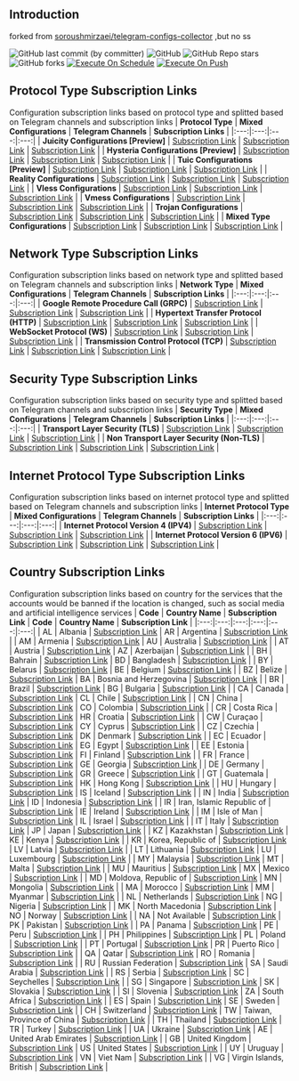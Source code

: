 ## Introduction
forked from [soroushmirzaei/telegram-configs-collector](https://github.com/soroushmirzaei/telegram-configs-collector) ,but no ss 

![GitHub last commit (by committer)](https://img.shields.io/github/last-commit/yyyr-otz/tele-providers-collector?label=Last%20Commit&color=%2338914b)
![GitHub](https://img.shields.io/github/license/yyyr-otz/tele-providers-collector?label=License&color=yellow)
![GitHub Repo stars](https://img.shields.io/github/stars/yyyr-otz/tele-providers-collector?label=Stars&color=red)
![GitHub forks](https://img.shields.io/github/forks/yyyr-otz/tele-providers-collector?label=Forks&color=blue)
[![Execute On Schedule](https://github.com/yyyr-otz/tele-providers-collector/actions/workflows/schedule.yml/badge.svg)](https://github.com/yyyr-otz/tele-providers-collector/actions/workflows/schedule.yml)
[![Execute On Push](https://github.com/yyyr-otz/tele-providers-collector/actions/workflows/push.yml/badge.svg)](https://github.com/yyyr-otz/tele-providers-collector/actions/workflows/push.yml)


## Protocol Type Subscription Links
Configuration subscription links based on protocol type and splitted based on Telegram channels and subscription links
| **Protocol Type** | **Mixed Configurations** | **Telegram Channels** | **Subscription Links** |
|:---:|:---:|:---:|:---:|
| **Juicity Configurations [Preview]** | [Subscription Link](https://raw.githubusercontent.com/yyyr-otz/tele-providers-collector/no-ss/protocols/juicity) | [Subscription Link](https://raw.githubusercontent.com/yyyr-otz/tele-providers-collector/no-ss/channels/protocols/juicity) | [Subscription Link](https://raw.githubusercontent.com/yyyr-otz/tele-providers-collector/no-ss/subscribe/protocols/juicity) |
| **Hysteria Configurations [Preview]** | [Subscription Link](https://raw.githubusercontent.com/yyyr-otz/tele-providers-collector/no-ss/protocols/hysteria) | [Subscription Link](https://raw.githubusercontent.com/yyyr-otz/tele-providers-collector/no-ss/channels/protocols/hysteria) | [Subscription Link](https://raw.githubusercontent.com/yyyr-otz/tele-providers-collector/no-ss/subscribe/protocols/hysteria) |
| **Tuic Configurations [Preview]** | [Subscription Link](https://raw.githubusercontent.com/yyyr-otz/tele-providers-collector/no-ss/protocols/tuic) | [Subscription Link](https://raw.githubusercontent.com/yyyr-otz/tele-providers-collector/no-ss/channels/protocols/tuic) | [Subscription Link](https://raw.githubusercontent.com/yyyr-otz/tele-providers-collector/no-ss/subscribe/protocols/tuic) |
| **Reality Configurations** | [Subscription Link](https://raw.githubusercontent.com/yyyr-otz/tele-providers-collector/no-ss/protocols/reality) | [Subscription Link](https://raw.githubusercontent.com/yyyr-otz/tele-providers-collector/no-ss/channels/protocols/reality) | [Subscription Link](https://raw.githubusercontent.com/yyyr-otz/tele-providers-collector/no-ss/subscribe/protocols/reality) |
| **Vless Configurations** | [Subscription Link](https://raw.githubusercontent.com/yyyr-otz/tele-providers-collector/no-ss/protocols/vless) | [Subscription Link](https://raw.githubusercontent.com/yyyr-otz/tele-providers-collector/no-ss/channels/protocols/vless) | [Subscription Link](https://raw.githubusercontent.com/yyyr-otz/tele-providers-collector/no-ss/subscribe/protocols/vless) |
| **Vmess Configurations** | [Subscription Link](https://raw.githubusercontent.com/yyyr-otz/tele-providers-collector/no-ss/protocols/vmess) | [Subscription Link](https://raw.githubusercontent.com/yyyr-otz/tele-providers-collector/no-ss/channels/protocols/vmess) | [Subscription Link](https://raw.githubusercontent.com/yyyr-otz/tele-providers-collector/no-ss/subscribe/protocols/vmess) |
| **Trojan Configurations** | [Subscription Link](https://raw.githubusercontent.com/yyyr-otz/tele-providers-collector/no-ss/protocols/trojan) | [Subscription Link](https://raw.githubusercontent.com/yyyr-otz/tele-providers-collector/no-ss/channels/protocols/trojan) | [Subscription Link](https://raw.githubusercontent.com/yyyr-otz/tele-providers-collector/no-ss/subscribe/protocols/trojan) |
| **Mixed Type Configurations** | [Subscription Link](https://raw.githubusercontent.com/yyyr-otz/tele-providers-collector/no-ss/splitted/mixed) | [Subscription Link](https://raw.githubusercontent.com/yyyr-otz/tele-providers-collector/no-ss/splitted/channels) | [Subscription Link](https://raw.githubusercontent.com/yyyr-otz/tele-providers-collector/no-ss/splitted/subscribe) |

## Network Type Subscription Links
Configuration subscription links based on network type and splitted based on Telegram channels and subscription links
| **Network Type** | **Mixed Configurations** | **Telegram Channels** | **Subscription Links** |
|:---:|:---:|:---:|:---:|
| **Google Remote Procedure Call (GRPC)** | [Subscription Link](https://raw.githubusercontent.com/yyyr-otz/tele-providers-collector/no-ss/networks/grpc) | [Subscription Link](https://raw.githubusercontent.com/yyyr-otz/tele-providers-collector/no-ss/channels/networks/grpc) | [Subscription Link](https://raw.githubusercontent.com/yyyr-otz/tele-providers-collector/no-ss/subscribe/networks/grpc) |
| **Hypertext Transfer Protocol (HTTP)** | [Subscription Link](https://raw.githubusercontent.com/yyyr-otz/tele-providers-collector/no-ss/networks/http) | [Subscription Link](https://raw.githubusercontent.com/yyyr-otz/tele-providers-collector/no-ss/channels/networks/http) | [Subscription Link](https://raw.githubusercontent.com/yyyr-otz/tele-providers-collector/no-ss/subscribe/networks/http) |
| **WebSocket Protocol (WS)** | [Subscription Link](https://raw.githubusercontent.com/yyyr-otz/tele-providers-collector/no-ss/networks/ws) | [Subscription Link](https://raw.githubusercontent.com/yyyr-otz/tele-providers-collector/no-ss/channels/networks/ws) | [Subscription Link](https://raw.githubusercontent.com/yyyr-otz/tele-providers-collector/no-ss/subscribe/networks/ws) |
 | **Transmission Control Protocol (TCP)** | [Subscription Link](https://raw.githubusercontent.com/yyyr-otz/tele-providers-collector/no-ss/networks/tcp) | [Subscription Link](https://raw.githubusercontent.com/yyyr-otz/tele-providers-collector/no-ss/channels/networks/tcp) | [Subscription Link](https://raw.githubusercontent.com/yyyr-otz/tele-providers-collector/no-ss/subscribe/networks/tcp) |

## Security Type Subscription Links
Configuration subscription links based on security type and splitted based on Telegram channels and subscription links
| **Security Type** | **Mixed Configurations** | **Telegram Channels** | **Subscription Links** |
|:---:|:---:|:---:|:---:|
| **Transport Layer Security (TLS)** | [Subscription Link](https://raw.githubusercontent.com/yyyr-otz/tele-providers-collector/no-ss/security/tls) | [Subscription Link](https://raw.githubusercontent.com/yyyr-otz/tele-providers-collector/no-ss/channels/security/tls) | [Subscription Link](https://raw.githubusercontent.com/yyyr-otz/tele-providers-collector/no-ss/subscribe/security/tls) |
| **Non Transport Layer Security (Non-TLS)** | [Subscription Link](https://raw.githubusercontent.com/yyyr-otz/tele-providers-collector/no-ss/security/non-tls) | [Subscription Link](https://raw.githubusercontent.com/yyyr-otz/tele-providers-collector/no-ss/channels/security/non-tls) | [Subscription Link](https://raw.githubusercontent.com/yyyr-otz/tele-providers-collector/no-ss/subscribe/security/non-tls) |

## Internet Protocol Type Subscription Links
Configuration subscription links based on internet protocol type and splitted based on Telegram channels and subscription links
| **Internet Protocol Type** | **Mixed Configurations** | **Telegram Channels** | **Subscription Links** |
|:---:|:---:|:---:|:---:|
| **Internet Protocol Version 4 (IPV4)** | [Subscription Link](https://raw.githubusercontent.com/yyyr-otz/tele-providers-collector/no-ss/layers/ipv4) | [Subscription Link](https://raw.githubusercontent.com/yyyr-otz/tele-providers-collector/no-ss/channels/layers/ipv4) | [Subscription Link](https://raw.githubusercontent.com/yyyr-otz/tele-providers-collector/no-ss/subscribe/layers/ipv4) |
| **Internet Protocol Version 6 (IPV6)** | [Subscription Link](https://raw.githubusercontent.com/yyyr-otz/tele-providers-collector/no-ss/layers/ipv6) | [Subscription Link](https://raw.githubusercontent.com/yyyr-otz/tele-providers-collector/no-ss/channels/layers/ipv6) | [Subscription Link](https://raw.githubusercontent.com/yyyr-otz/tele-providers-collector/no-ss/subscribe/layers/ipv6) |

## Country Subscription Links
Configuration subscription links based on country for the services that the accounts would be banned  if the location is changed, such as social media and artificial intelligence services
| **Code** | **Country Name** | **Subscription Link** | **Code** | **Country Name** | **Subscription Link** |
|:---:|:---:|:---:|:---:|:---:|:---:|
| AL | Albania | [Subscription Link](https://raw.githubusercontent.com/soroushmirzaei/telegram-configs-collector/main/countries/al/mixed) | AR | Argentina | [Subscription Link](https://raw.githubusercontent.com/soroushmirzaei/telegram-configs-collector/main/countries/ar/mixed) |
| AM | Armenia | [Subscription Link](https://raw.githubusercontent.com/soroushmirzaei/telegram-configs-collector/main/countries/am/mixed) | AU | Australia | [Subscription Link](https://raw.githubusercontent.com/soroushmirzaei/telegram-configs-collector/main/countries/au/mixed) |
| AT | Austria | [Subscription Link](https://raw.githubusercontent.com/soroushmirzaei/telegram-configs-collector/main/countries/at/mixed) | AZ | Azerbaijan | [Subscription Link](https://raw.githubusercontent.com/soroushmirzaei/telegram-configs-collector/main/countries/az/mixed) |
| BH | Bahrain | [Subscription Link](https://raw.githubusercontent.com/soroushmirzaei/telegram-configs-collector/main/countries/bh/mixed) | BD | Bangladesh | [Subscription Link](https://raw.githubusercontent.com/soroushmirzaei/telegram-configs-collector/main/countries/bd/mixed) |
| BY | Belarus | [Subscription Link](https://raw.githubusercontent.com/soroushmirzaei/telegram-configs-collector/main/countries/by/mixed) | BE | Belgium | [Subscription Link](https://raw.githubusercontent.com/soroushmirzaei/telegram-configs-collector/main/countries/be/mixed) |
| BZ | Belize | [Subscription Link](https://raw.githubusercontent.com/soroushmirzaei/telegram-configs-collector/main/countries/bz/mixed) | BA | Bosnia and Herzegovina | [Subscription Link](https://raw.githubusercontent.com/soroushmirzaei/telegram-configs-collector/main/countries/ba/mixed) |
| BR | Brazil | [Subscription Link](https://raw.githubusercontent.com/soroushmirzaei/telegram-configs-collector/main/countries/br/mixed) | BG | Bulgaria | [Subscription Link](https://raw.githubusercontent.com/soroushmirzaei/telegram-configs-collector/main/countries/bg/mixed) |
| CA | Canada | [Subscription Link](https://raw.githubusercontent.com/soroushmirzaei/telegram-configs-collector/main/countries/ca/mixed) | CL | Chile | [Subscription Link](https://raw.githubusercontent.com/soroushmirzaei/telegram-configs-collector/main/countries/cl/mixed) |
| CN | China | [Subscription Link](https://raw.githubusercontent.com/soroushmirzaei/telegram-configs-collector/main/countries/cn/mixed) | CO | Colombia | [Subscription Link](https://raw.githubusercontent.com/soroushmirzaei/telegram-configs-collector/main/countries/co/mixed) |
| CR | Costa Rica | [Subscription Link](https://raw.githubusercontent.com/soroushmirzaei/telegram-configs-collector/main/countries/cr/mixed) | HR | Croatia | [Subscription Link](https://raw.githubusercontent.com/soroushmirzaei/telegram-configs-collector/main/countries/hr/mixed) |
| CW | Curaçao | [Subscription Link](https://raw.githubusercontent.com/soroushmirzaei/telegram-configs-collector/main/countries/cw/mixed) | CY | Cyprus | [Subscription Link](https://raw.githubusercontent.com/soroushmirzaei/telegram-configs-collector/main/countries/cy/mixed) |
| CZ | Czechia | [Subscription Link](https://raw.githubusercontent.com/soroushmirzaei/telegram-configs-collector/main/countries/cz/mixed) | DK | Denmark | [Subscription Link](https://raw.githubusercontent.com/soroushmirzaei/telegram-configs-collector/main/countries/dk/mixed) |
| EC | Ecuador | [Subscription Link](https://raw.githubusercontent.com/soroushmirzaei/telegram-configs-collector/main/countries/ec/mixed) | EG | Egypt | [Subscription Link](https://raw.githubusercontent.com/soroushmirzaei/telegram-configs-collector/main/countries/eg/mixed) |
| EE | Estonia | [Subscription Link](https://raw.githubusercontent.com/soroushmirzaei/telegram-configs-collector/main/countries/ee/mixed) | FI | Finland | [Subscription Link](https://raw.githubusercontent.com/soroushmirzaei/telegram-configs-collector/main/countries/fi/mixed) |
| FR | France | [Subscription Link](https://raw.githubusercontent.com/soroushmirzaei/telegram-configs-collector/main/countries/fr/mixed) | GE | Georgia | [Subscription Link](https://raw.githubusercontent.com/soroushmirzaei/telegram-configs-collector/main/countries/ge/mixed) |
| DE | Germany | [Subscription Link](https://raw.githubusercontent.com/soroushmirzaei/telegram-configs-collector/main/countries/de/mixed) | GR | Greece | [Subscription Link](https://raw.githubusercontent.com/soroushmirzaei/telegram-configs-collector/main/countries/gr/mixed) |
| GT | Guatemala | [Subscription Link](https://raw.githubusercontent.com/soroushmirzaei/telegram-configs-collector/main/countries/gt/mixed) | HK | Hong Kong | [Subscription Link](https://raw.githubusercontent.com/soroushmirzaei/telegram-configs-collector/main/countries/hk/mixed) |
| HU | Hungary | [Subscription Link](https://raw.githubusercontent.com/soroushmirzaei/telegram-configs-collector/main/countries/hu/mixed) | IS | Iceland | [Subscription Link](https://raw.githubusercontent.com/soroushmirzaei/telegram-configs-collector/main/countries/is/mixed) |
| IN | India | [Subscription Link](https://raw.githubusercontent.com/soroushmirzaei/telegram-configs-collector/main/countries/in/mixed) | ID | Indonesia | [Subscription Link](https://raw.githubusercontent.com/soroushmirzaei/telegram-configs-collector/main/countries/id/mixed) |
| IR | Iran, Islamic Republic of | [Subscription Link](https://raw.githubusercontent.com/soroushmirzaei/telegram-configs-collector/main/countries/ir/mixed) | IE | Ireland | [Subscription Link](https://raw.githubusercontent.com/soroushmirzaei/telegram-configs-collector/main/countries/ie/mixed) |
| IM | Isle of Man | [Subscription Link](https://raw.githubusercontent.com/soroushmirzaei/telegram-configs-collector/main/countries/im/mixed) | IL | Israel | [Subscription Link](https://raw.githubusercontent.com/soroushmirzaei/telegram-configs-collector/main/countries/il/mixed) |
| IT | Italy | [Subscription Link](https://raw.githubusercontent.com/soroushmirzaei/telegram-configs-collector/main/countries/it/mixed) | JP | Japan | [Subscription Link](https://raw.githubusercontent.com/soroushmirzaei/telegram-configs-collector/main/countries/jp/mixed) |
| KZ | Kazakhstan | [Subscription Link](https://raw.githubusercontent.com/soroushmirzaei/telegram-configs-collector/main/countries/kz/mixed) | KE | Kenya | [Subscription Link](https://raw.githubusercontent.com/soroushmirzaei/telegram-configs-collector/main/countries/ke/mixed) |
| KR | Korea, Republic of | [Subscription Link](https://raw.githubusercontent.com/soroushmirzaei/telegram-configs-collector/main/countries/kr/mixed) | LV | Latvia | [Subscription Link](https://raw.githubusercontent.com/soroushmirzaei/telegram-configs-collector/main/countries/lv/mixed) |
| LT | Lithuania | [Subscription Link](https://raw.githubusercontent.com/soroushmirzaei/telegram-configs-collector/main/countries/lt/mixed) | LU | Luxembourg | [Subscription Link](https://raw.githubusercontent.com/soroushmirzaei/telegram-configs-collector/main/countries/lu/mixed) |
| MY | Malaysia | [Subscription Link](https://raw.githubusercontent.com/soroushmirzaei/telegram-configs-collector/main/countries/my/mixed) | MT | Malta | [Subscription Link](https://raw.githubusercontent.com/soroushmirzaei/telegram-configs-collector/main/countries/mt/mixed) |
| MU | Mauritius | [Subscription Link](https://raw.githubusercontent.com/soroushmirzaei/telegram-configs-collector/main/countries/mu/mixed) | MX | Mexico | [Subscription Link](https://raw.githubusercontent.com/soroushmirzaei/telegram-configs-collector/main/countries/mx/mixed) |
| MD | Moldova, Republic of | [Subscription Link](https://raw.githubusercontent.com/soroushmirzaei/telegram-configs-collector/main/countries/md/mixed) | MN | Mongolia | [Subscription Link](https://raw.githubusercontent.com/soroushmirzaei/telegram-configs-collector/main/countries/mn/mixed) |
| MA | Morocco | [Subscription Link](https://raw.githubusercontent.com/soroushmirzaei/telegram-configs-collector/main/countries/ma/mixed) | MM | Myanmar | [Subscription Link](https://raw.githubusercontent.com/soroushmirzaei/telegram-configs-collector/main/countries/mm/mixed) |
| NL | Netherlands | [Subscription Link](https://raw.githubusercontent.com/soroushmirzaei/telegram-configs-collector/main/countries/nl/mixed) | NG | Nigeria | [Subscription Link](https://raw.githubusercontent.com/soroushmirzaei/telegram-configs-collector/main/countries/ng/mixed) |
| MK | North Macedonia | [Subscription Link](https://raw.githubusercontent.com/soroushmirzaei/telegram-configs-collector/main/countries/mk/mixed) | NO | Norway | [Subscription Link](https://raw.githubusercontent.com/soroushmirzaei/telegram-configs-collector/main/countries/no/mixed) |
| NA | Not Available | [Subscription Link](https://raw.githubusercontent.com/soroushmirzaei/telegram-configs-collector/main/countries/na/mixed) | PK | Pakistan | [Subscription Link](https://raw.githubusercontent.com/soroushmirzaei/telegram-configs-collector/main/countries/pk/mixed) |
| PA | Panama | [Subscription Link](https://raw.githubusercontent.com/soroushmirzaei/telegram-configs-collector/main/countries/pa/mixed) | PE | Peru | [Subscription Link](https://raw.githubusercontent.com/soroushmirzaei/telegram-configs-collector/main/countries/pe/mixed) |
| PH | Philippines | [Subscription Link](https://raw.githubusercontent.com/soroushmirzaei/telegram-configs-collector/main/countries/ph/mixed) | PL | Poland | [Subscription Link](https://raw.githubusercontent.com/soroushmirzaei/telegram-configs-collector/main/countries/pl/mixed) |
| PT | Portugal | [Subscription Link](https://raw.githubusercontent.com/soroushmirzaei/telegram-configs-collector/main/countries/pt/mixed) | PR | Puerto Rico | [Subscription Link](https://raw.githubusercontent.com/soroushmirzaei/telegram-configs-collector/main/countries/pr/mixed) |
| QA | Qatar | [Subscription Link](https://raw.githubusercontent.com/soroushmirzaei/telegram-configs-collector/main/countries/qa/mixed) | RO | Romania | [Subscription Link](https://raw.githubusercontent.com/soroushmirzaei/telegram-configs-collector/main/countries/ro/mixed) |
| RU | Russian Federation | [Subscription Link](https://raw.githubusercontent.com/soroushmirzaei/telegram-configs-collector/main/countries/ru/mixed) | SA | Saudi Arabia | [Subscription Link](https://raw.githubusercontent.com/soroushmirzaei/telegram-configs-collector/main/countries/sa/mixed) |
| RS | Serbia | [Subscription Link](https://raw.githubusercontent.com/soroushmirzaei/telegram-configs-collector/main/countries/rs/mixed) | SC | Seychelles | [Subscription Link](https://raw.githubusercontent.com/soroushmirzaei/telegram-configs-collector/main/countries/sc/mixed) |
| SG | Singapore | [Subscription Link](https://raw.githubusercontent.com/soroushmirzaei/telegram-configs-collector/main/countries/sg/mixed) | SK | Slovakia | [Subscription Link](https://raw.githubusercontent.com/soroushmirzaei/telegram-configs-collector/main/countries/sk/mixed) |
| SI | Slovenia | [Subscription Link](https://raw.githubusercontent.com/soroushmirzaei/telegram-configs-collector/main/countries/si/mixed) | ZA | South Africa | [Subscription Link](https://raw.githubusercontent.com/soroushmirzaei/telegram-configs-collector/main/countries/za/mixed) |
| ES | Spain | [Subscription Link](https://raw.githubusercontent.com/soroushmirzaei/telegram-configs-collector/main/countries/es/mixed) | SE | Sweden | [Subscription Link](https://raw.githubusercontent.com/soroushmirzaei/telegram-configs-collector/main/countries/se/mixed) |
| CH | Switzerland | [Subscription Link](https://raw.githubusercontent.com/soroushmirzaei/telegram-configs-collector/main/countries/ch/mixed) | TW | Taiwan, Province of China | [Subscription Link](https://raw.githubusercontent.com/soroushmirzaei/telegram-configs-collector/main/countries/tw/mixed) |
| TH | Thailand | [Subscription Link](https://raw.githubusercontent.com/soroushmirzaei/telegram-configs-collector/main/countries/th/mixed) | TR | Turkey | [Subscription Link](https://raw.githubusercontent.com/soroushmirzaei/telegram-configs-collector/main/countries/tr/mixed) |
| UA | Ukraine | [Subscription Link](https://raw.githubusercontent.com/soroushmirzaei/telegram-configs-collector/main/countries/ua/mixed) | AE | United Arab Emirates | [Subscription Link](https://raw.githubusercontent.com/soroushmirzaei/telegram-configs-collector/main/countries/ae/mixed) |
| GB | United Kingdom | [Subscription Link](https://raw.githubusercontent.com/soroushmirzaei/telegram-configs-collector/main/countries/gb/mixed) | US | United States | [Subscription Link](https://raw.githubusercontent.com/soroushmirzaei/telegram-configs-collector/main/countries/us/mixed) |
| UY | Uruguay | [Subscription Link](https://raw.githubusercontent.com/soroushmirzaei/telegram-configs-collector/main/countries/uy/mixed) | VN | Viet Nam | [Subscription Link](https://raw.githubusercontent.com/soroushmirzaei/telegram-configs-collector/main/countries/vn/mixed) |
| VG | Virgin Islands, British | [Subscription Link](https://raw.githubusercontent.com/soroushmirzaei/telegram-configs-collector/main/countries/vg/mixed) |
